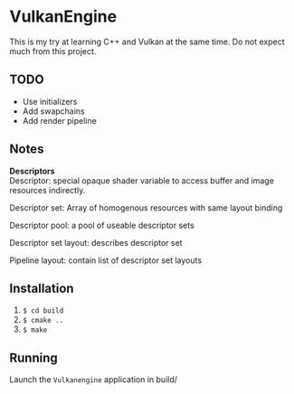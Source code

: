 # VulkanEngine

This is my try at learning C++ and Vulkan at the same time. Do not expect much from this project.

## TODO
- Use initializers
- Add swapchains
- Add render pipeline

## Notes
**Descriptors**  
Descriptor: special opaque shader variable to access buffer and image resources indirectly.

Descriptor set: Array of homogenous resources with same layout binding

Descriptor pool: a pool of useable descriptor sets

Descriptor set layout: describes descriptor set

Pipeline layout: contain list of descriptor set layouts

## Installation

1. `$ cd build`
2. `$ cmake ..`
3. `$ make`

## Running

Launch the `Vulkanengine` application in build/
